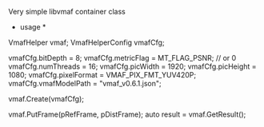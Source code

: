 Very simple libvmaf container class

* usage *

VmafHelper vmaf;
VmafHelperConfig vmafCfg;

vmafCfg.bitDepth = 8;
vmafCfg.metricFlag = MT_FLAG_PSNR; // or 0
vmafCfg.numThreads = 16;
vmafCfg.picWidth = 1920;
vmafCfg.picHeight = 1080;
vmafCfg.pixelFormat = VMAF_PIX_FMT_YUV420P;
vmafCfg.vmafModelPath = "vmaf_v0.6.1.json";

vmaf.Create(vmafCfg);

vmaf.PutFrame(pRefFrame, pDistFrame);
auto result = vmaf.GetResult();
